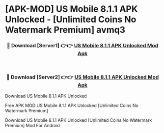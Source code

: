 # [APK-MOD] US Mobile 8.1.1 APK Unlocked - [Unlimited Coins No Watermark Premium] avmq3



<div align="center">
<h3>🔴 Download [Server1] 👉👉 <a href="https://momento.my/?title=US_Mobile_8.1.1_APK_Unlocked">US Mobile 8.1.1 APK Unlocked Mod Apk</a></h3><br>

<h3>🔴 Download [Server2] 👉👉 <a href="https://momento.my/?title=US_Mobile_8.1.1_APK_Unlocked">US Mobile 8.1.1 APK Unlocked Mod Apk</a></h3>
</div>



Download US Mobile 8.1.1 APK Unlocked 

Free APK MOD US Mobile 8.1.1 APK Unlocked [Unlimited Coins No Watermark Premium]

Download US Mobile 8.1.1 APK Unlocked [Unlimited Coins No Watermark Premium] Mod For Android

